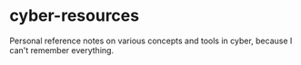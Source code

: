 # cyber-resources

Personal reference notes on various concepts and tools in cyber, because I can't remember everything.
